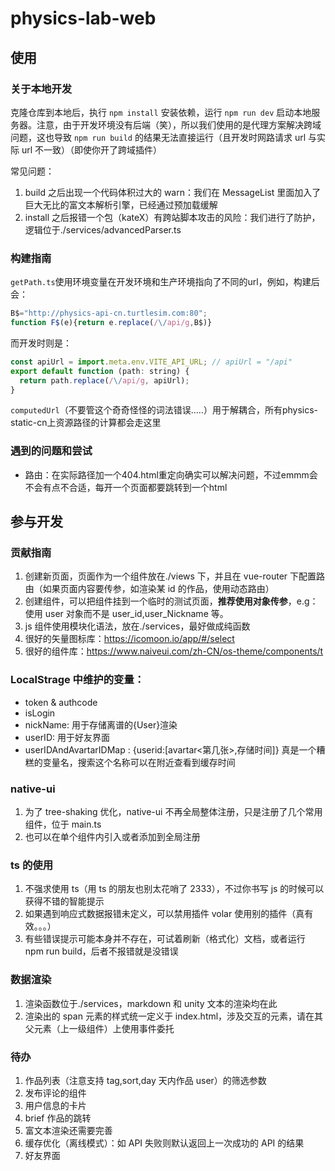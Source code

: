 # physics-lab-web

## 使用

### 关于本地开发

克隆仓库到本地后，执行 `npm install` 安装依赖，运行 `npm run dev` 启动本地服务器。注意，由于开发环境没有后端（笑），所以我们使用的是代理方案解决跨域问题，这也导致 `npm run build` 的结果无法直接运行（且开发时网路请求 url 与实际 url 不一致）（即使你开了跨域插件）

常见问题：

1. build 之后出现一个代码体积过大的 warn：我们在 MessageList 里面加入了巨大无比的富文本解析引擎，已经通过预加载缓解
2. install 之后报错一个包（kateX）有跨站脚本攻击的风险：我们进行了防护，逻辑位于./services/advancedParser.ts

### 构建指南

`getPath.ts`使用环境变量在开发环境和生产环境指向了不同的url，例如，构建后会：
```JavaScript
B$="http://physics-api-cn.turtlesim.com:80";
function F$(e){return e.replace(/\/api/g,B$)}
```
而开发时则是：
```JavaScript
const apiUrl = import.meta.env.VITE_API_URL; // apiUrl = "/api" 
export default function (path: string) {
  return path.replace(/\/api/g, apiUrl);
}
```

`computedUrl`（不要管这个奇奇怪怪的词法错误.....）用于解耦合，所有physics-static-cn上资源路径的计算都会走这里

### 遇到的问题和尝试

- 路由：在实际路径加一个404.html重定向确实可以解决问题，不过emmm会不会有点不合适，每开一个页面都要跳转到一个html

## 参与开发

### 贡献指南

1. 创建新页面，页面作为一个组件放在./views 下，并且在 vue-router 下配置路由（如果页面内容要传参，如渲染某 id 的作品，使用动态路由）
2. 创建组件，可以把组件挂到一个临时的测试页面，**推荐使用对象传参**，e.g：使用 user 对象而不是 user_id,user_Nickname 等。
3. js 组件使用模块化语法，放在./services，最好做成纯函数
4. 很好的矢量图标库：https://icomoon.io/app/#/select
5. 很好的组件库：https://www.naiveui.com/zh-CN/os-theme/components/t

### LocalStrage 中维护的变量：

- token & authcode
- isLogin
- nickName: 用于存储离谱的{User}渲染
- userID: 用于好友界面
- userIDAndAvartarIDMap : {userid:[avartar<第几张>,存储时间]} 真是一个糟糕的变量名，搜索这个名称可以在附近查看到缓存时间

### native-ui

1. 为了 tree-shaking 优化，native-ui 不再全局整体注册，只是注册了几个常用组件，位于 main.ts
2. 也可以在单个组件内引入或者添加到全局注册

### ts 的使用

1. 不强求使用 ts（用 ts 的朋友也别太花哨了 2333），不过你书写 js 的时候可以获得不错的智能提示
2. 如果遇到响应式数据报错未定义，可以禁用插件 volar 使用别的插件（真有效。。。）
3. 有些错误提示可能本身并不存在，可试着刷新（格式化）文档，或者运行 npm run build，后者不报错就是没错误

### 数据渲染

1. 渲染函数位于./services，markdown 和 unity 文本的渲染均在此
2. 渲染出的 span 元素的样式统一定义于 index.html，涉及交互的元素，请在其父元素（上一级组件）上使用事件委托

### 待办

1. 作品列表（注意支持 tag,sort,day 天内作品 user）的筛选参数
2. 发布评论的组件
3. 用户信息的卡片
4. brief 作品的跳转
5. 富文本渲染还需要完善
6. 缓存优化（离线模式）：如 API 失败则默认返回上一次成功的 API 的结果
7. 好友界面
